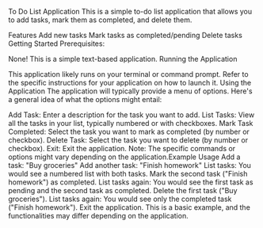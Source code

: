 To Do List Application
This is a simple to-do list application that allows you to add tasks, mark them as completed, and delete them.

Features
Add new tasks
Mark tasks as completed/pending
Delete tasks
Getting Started
Prerequisites:

None! This is a simple text-based application.
Running the Application

This application likely runs on your terminal or command prompt.
Refer to the specific instructions for your application on how to launch it.
Using the Application
The application will typically provide a menu of options. Here's a general idea of what the options might entail:

Add Task: Enter a description for the task you want to add.
List Tasks: View all the tasks in your list, typically numbered or with checkboxes.
Mark Task Completed: Select the task you want to mark as completed (by number or checkbox).
Delete Task: Select the task you want to delete (by number or checkbox).
Exit: Exit the application.
Note: The specific commands or options might vary depending on the application.Example Usage
Add a task: "Buy groceries"
Add another task: "Finish homework"
List tasks: You would see a numbered list with both tasks.
Mark the second task ("Finish homework") as completed.
List tasks again: You would see the first task as pending and the second task as completed.
Delete the first task ("Buy groceries").
List tasks again: You would see only the completed task ("Finish homework").
Exit the application.
This is a basic example, and the functionalities may differ depending on the application.
